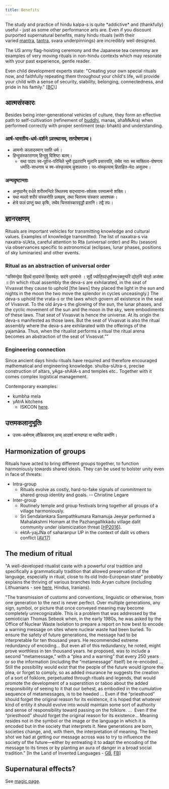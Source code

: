 ```yaml
---
title: Benefits
---
```


The study and practice of hindu kalpa-s is quite \*addictive\* and (thankfully) useful - just as some other performance arts are. Even if you discount purported supernatural benefits, many hindu rituals (with their varied [mantra](http://en.wikipedia.org/wiki/Mantra), [tantra](http://en.wikipedia.org/wiki/Tantra), svara underpinnings) are incredibly well designed.

The US army flag-hoisting ceremony and the Japanese tea ceremony are examples of very moving rituals in non-hindu contexts which may resonate with your past experience, gentle reader.

Even child development experts state: "Creating your own special rituals now, and faithfully repeating them throughout your child's life, will provide your child with a sense of security, stability, belonging, connectedness, and pride in his family." \[[BC](http://www.babycenter.com/0_family-rituals-why-they-matter-and-how-to-start-your-own_374.bc?scid=mbtw_toddler_post13m_3w&pe=MlVGbWE0aXwyMDE2MTEwOC00NQ..)\]

## आत्मसंस्कारः
Besides being inter-generational vehicles of culture, they form an effective path to self-cultivation (refinement of [buddhi](http://en.wikipedia.org/wiki/Buddhi), manas, ahaMkAra) when performed correctly with proper sentiment (esp: bhakti) and understanding.

### आर्ष-भारतीय-धर्म-दर्शने ऽवस्थानम्, तत्पोषणञ्च।
- आमनोः कालादस्मान् रक्षति धर्मः।
- हिन्दुसंस्काराणाम् हिन्दुषु विशिष्टः बलम्।
  - यथा पादपः स्व-पूर्वज-परिचिते भूमौ दृढतरानि मूलानि प्रसारयति, तथैव नराः स्व व्यक्तित्व-पोषणाय धर्मादि-साधनाय च स्व-संस्कृत्याम् कुशलतराः। पर-संस्कृत्याम् हिताहित-भेदः असुलभः।

### अन्यदृष्टान्ताः
- अनुष्ठानैर् वर्धते शरीरमन्दिरे स्थितस्य सद्भावाना-स्रोतसः परमात्मनो शक्तिः।
- यथा मल्लो शरीरं संस्करोति प्रत्यहम्, तथा चित्तस्य संस्कार आवश्यकः।
- क्षेत्रे फलं प्राप्तुं यथा कृषिः, तथैव चित्तसंस्कारवृद्धौ व्रतानि। तद्वै तपः।

## ज्ञानरक्षणम्
Rituals are important vehicles for transmitting knowledge and cultural values. Examples of knowledge transmitted: The list of naxatra-s via naxatra-sUkta, careful attention to Rta (universal order) and Rtu (season) via observances specific to astronomical (eclipses, lunar phases, positions of sky luminaries) and other events. 

### Ritual as an abstraction of universal order
"यस्मि॑न्दे॒वा वि॒दथे॑ मा॒दय॑न्ते वि॒वस्व॑त॒: सद॑ने धा॒रय॑न्ते । सूर्ये॒ ज्योति॒रद॑धुर्मा॒स्य१॒॑क्तून्परि॑ द्योत॒निं च॑रतो॒ अज॑स्रा ॥ (In which ritual assembly the deva-s are exhilarated, in the seat of Vivasvat they cause to uphold [the laws] they placed the light in the sun and nights in the moon the two move the splendor in cycles unceasingly.) The deva-s uphold the vrata-s or the laws which govern all existence in the seat of Vivasvat. To the old ārya-s the glowing of the sun, the lunar phases, and the cyclic movement of the sun and the moon in the sky, were embodiments of these laws. That seat of Vivasvat is hence the universe. At its origin the deva-s manifested as those laws. But the seat of Vivasvat is also the ritual assembly where the deva-s are exhilarated with the offerings of the yajamāna. Thus, when the ritualist performs a ritual the ritual arena becomes an abstraction of the seat of Vivasvat.”"

### Engineering connection

Since ancient days hindu rituals have required and therefore encouraged mathematical and engineering knowledge. shulba-sUtra-s, precise construction of altars, yAga-shAlA-s and temples etc.. Together with it comes complex logistical management.

Contemporary examples:

- kumbha mela
- yAtrA kitchens
    - ISKCON [here](https://youtu.be/_jmf3ngMPvo?t=894).


## उत्तमकलानुभूतिः
- उत्तम-कर्मणाम् लौकिकानाम् अप्य् आदर्शा मानदण्डा वा भवन्ति कर्माणि।

## Harmonization of groups

Rituals have acted to bring different groups together, to function harmoniously towards shared ideals. They can be used to bolster unity even in face of threats:

- Intra-group
    - Rituals evolve as costly, hard-to-fake signals of commitment to shared group identity and goals. -- Christine Legare
- Inter-group
    - Routinely temple and group festivals bring together all groups of a village harmoniously.
    - Sri Sendalankara Sampathkumara Ramanuja Jeeyar performed a Mahalakshmi Homam at the Pazhangallikkadu village dalit community under islamicization threat \[[HP2016](https://hinduexistence.org/2016/08/12/islamists-conversion-plot-foiled-in-tamil-nadu/)\].
    - ektA-yajJNa of saharanpur UP in the context of dalit vs others conflict \[[AV17](https://twitter.com/Parikramah/status/866881032129310721)\]

  

## The medium of ritual
"A well-developed ritualist caste with a powerful oral tradition and specifically a grammatically tradition that allowed preservation of the language, especially in ritual, close to its old Indo-European state" probably explains the thriving of various branches Indo Aryan culture (including Lithuanians \- see [here](../../../paganology/europe/), Hindus, Iranians).

"The transmission of customs and conventions, linguistic or otherwise, from one generation to the next is never perfect. Over multiple generations, any sign, symbol, or picture that once conveyed meaning may become completely unrecognizable. This is a problem that was addressed by the semiotician Thomas Sebeok when, in the early 1980s, he was asked by the Office of Nuclear Waste Isolation to prepare a report on how best to encode a warning message on sites where nuclear waste had been buried. To ensure the safety of future generations, the message had to be interpretable for ten thousand years. He recommended extreme redundancy of encoding... But even all of this redundancy, he noted, might prove worthless in ten thousand years. he proposed, was to include a second “metamessage,” with a “plea and a warning” that every 250 years or so the information (including the “metamessage” itself) be re-encoded ... Still the possibility would exist that the people of the future would ignore the plea, or forget to comply, so as added insurance he suggests the creation of a sort of folklore, perpetuated through rituals and legends, that would promote the development of a superstition or taboo about the added responsibility of seeing to it that our behest, as embodied in the cumulative sequence of metamessages, is to be heeded ... Even if the “priesthood” should forget the original reason for its existence, it is hoped that whatever kind of entity it should evolve into would maintain some sort of authority and sense of responsibility toward passing on the folklore. ...  Even if the “priesthood” should forget the original reason for its existence...  Meaning resides not in the symbol or the image or the language in which it is encoded but in the society that interprets it. New generations are born, societies change, and, with them, the interpretation of meaning. The best shot we had at getting our message across was to try to influence the society of the future—either by entreating it to adapt the encoding of the message to its times or by planting an aura of danger in a broad social tradition." \[In the Land of Invented Languages - [GB](https://books.google.com/books?id=3anWeY0G2moC&pg=PA260&lpg=PA260&dq=Thomas+Sebeok+when,+in+the+early+1980s,+he+was+asked+by+the+Office+of+Nuclear+Waste+Isolation+to+prepare+a+report&source=bl&ots=0_D0pUd30q&sig=t3CWrwtgQIRgS9WyOb_hH7hds7A&hl=sa&sa=X&ved=0ahUKEwist8r3sZLMAhVQx2MKHX5kAQUQ6AEIGjAA#v=onepage&q=Thomas%20Sebeok%20when%2C%20in%20the%20early%201980s%2C%20he%20was%20asked%20by%20the%20Office%20of%20Nuclear%20Waste%20Isolation%20to%20prepare%20a%20report&f=false), [FB](https://www.facebook.com/suhas.mahesh/posts/10207652271119125)\]

## Supernatural effects?

See [magic page](../../../tattvam/science-magic/).
